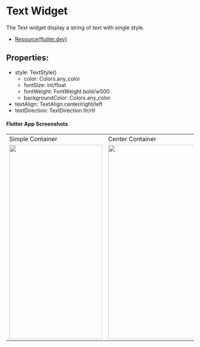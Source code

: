 # Text Widget

The Text widget display a string of text with single style.

- [Resource(flutter.dev)](https://api.flutter.dev/flutter/widgets/Text-class.html)

## Properties:
- style: TextStyle()
  - color: Colors.any_color
  - fontSize: int/float
  - fontWeight: FontWeight.bold/w500
  - backgroundColor: Colors.any_color
- textAlign: TextAlign.center/right/left
- textDirection: TextDirection.ltr/rtl
          


#### Flutter App Screenshots

<table>
  <tr>
    <td>Simple Container</td>
     <td>Center Container</td>
     <td>Rotated Container</td>
  </tr>
  <tr>
    <td><img src="Screenshot/simple_text.png.png" width=250 height=520></td>
    <td><img src="Screenshot/center_text.png.png" width=250 height=520></td>
    <td><img src="Screenshot/decorated_text.png.png" width=250 height=520></td>
  </tr>
 </table>
